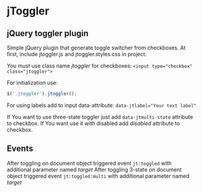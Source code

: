 # jToggler
## jQuery toggler plugin
Simple jQuery plugin that generate toggle switcher from checkboxes.
At first, include jtoggler.js and jtoggler.styles.css in project.

You must use class name *jtoggler* for checkboxes:
`<input type="checkbox" class="jtoggler">`

For initialization use:
```javascript
$('.jtoggler').jtoggler();
```

For using labels add to input data-attribute: `data-jtlabel="Your text label"`

If You want to use three-state toggler just add `data-jtmulti-state` attribute to checkbox. If You want use it with disabled add *disabled* attribute to checkbox.

## Events

After toggling on document object triggered event `jt:toggled` with additional parameter named *target*
After toggling 3-state on document object triggered event `jt:toggled:multi` with additional parameter named *target*